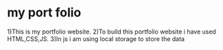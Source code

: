 # my port folio
1)This is my portfolio website.
2)To build this portfolio website i have used HTML,CSS,JS.
3)In js i am using local storage to store the data
